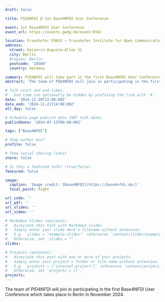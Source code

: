 ```yaml
---
draft: false

title: PID4NFDI @ 1st Base4NFDI User Conference

event: 1st Base4NFDI User Conference
event_url: https://events.gwdg.de/event/658/

location: Fraunhofer FOKUS – Fraunhofer Institute for Open Communication Systems
address:
  street: Kaiserin-Augusta-Allee 31
  city: Berlin
  #region: Berlin
  postcode: '10589'
  country: Germany

summary: PID4NFDI will take part in the first Base4NFDI User Conference in 2024 in Berlin.
abstract: 'The team of PID4NFDI will join in participating in the first Base4NFDI User Conference which takes place in Berlin in November 2024.'

# Talk start and end times.
#   End time can optionally be hidden by prefixing the line with `#`.
date: '2024-11-20T12:00:00Z'
date_end: '2024-11-21T14:00:00Z'
all_day: false

# Schedule page publish date (NOT talk date).
publishDate: '2024-07-15T00:00:00Z'

tags: ["Base4NFDI"]

# Show author bio?
profile: false

# Show social sharing links?
share: false

# Is this a featured talk? (true/false)
featured: false

image:
  caption: 'Image credit: [Base4NFDI](https://base4nfdi.de/)'
  focal_point: Right

url_code: ''
url_pdf: ''
url_slides: ''
url_video: ''

# Markdown Slides (optional).
#   Associate this talk with Markdown slides.
#   Simply enter your slide deck's filename without extension.
#   E.g. `slides = "example-slides"` references `content/slides/example-slides.md`.
#   Otherwise, set `slides = ""`.
slides:

# Projects (optional).
#   Associate this post with one or more of your projects.
#   Simply enter your project's folder or file name without extension.
#   E.g. `projects = ["internal-project"]` references `content/project/deep-learning/index.md`.
#   Otherwise, set `projects = []`.
projects:
---
```


The team of PID4NFDI will join in participating in the first Base4NFDI User Conference which takes place in Berlin in November 2024.
